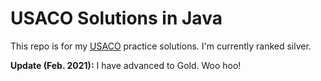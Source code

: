# USACO Solutions in Java

This repo is for my [USACO](http://www.usaco.org/index.php?page=contests) practice solutions.
I'm currently ranked silver.

**Update (Feb. 2021):** I have advanced to Gold. Woo hoo!

